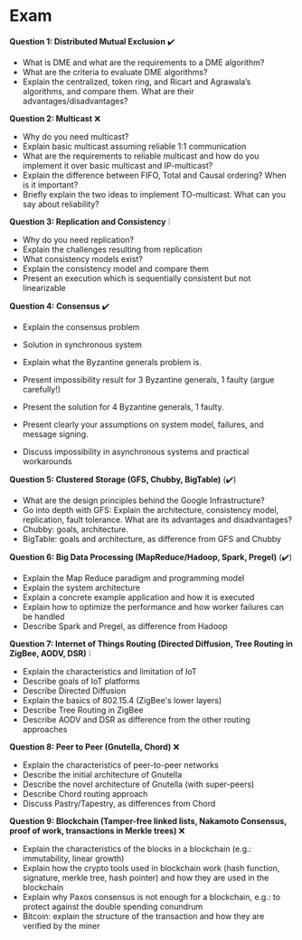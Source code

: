 # Exam

**Question 1: Distributed Mutual Exclusion** :heavy_check_mark:

* What is DME and what are the requirements to a DME algorithm?
* What are the criteria to evaluate DME algorithms?
* Explain the centralized, token ring, and Ricart and Agrawala’s algorithms, and compare them. What are their advantages/disadvantages?



**Question 2: Multicast** :x:

* Why do you need multicast?
* Explain basic multicast assuming reliable 1:1 communication
* What are the requirements to reliable multicast and how do you implement it over basic multicast and IP-multicast?
* Explain the difference between FIFO, Total and Causal ordering? When is it important?
* Briefly explain the two ideas to implement TO-multicast. What can you say about reliability?



**Question 3: Replication and Consistency**​ :grey_exclamation:

* Why do you need replication?
* Explain the challenges resulting from replication
* What consistency models exist?
* Explain the consistency model and compare them
* Present an execution which is sequentially consistent but not linearizable



**Question 4: Consensus** :heavy_check_mark:

* Explain the consensus problem
* Solution in synchronous system

* Explain what the Byzantine generals problem is.
* Present impossibility result for 3 Byzantine generals, 1 faulty (argue carefully!)
* Present the solution for 4 Byzantine generals, 1 faulty.
* Present clearly your assumptions on system model, failures, and message signing. 
* Discuss impossibility in asynchronous systems and practical workarounds



**Question 5: Clustered Storage (GFS, Chubby, BigTable)** (:heavy_check_mark:)

* What are the design principles behind the Google Infrastructure?
* Go into depth with GFS: Explain the architecture, consistency model, replication, fault tolerance. What are its advantages and disadvantages?
* Chubby: goals, architecture.
* BigTable: goals and architecture, as difference from GFS and Chubby



**Question 6: Big Data Processing (MapReduce/Hadoop, Spark, Pregel)** ​(:heavy_check_mark:)​

* Explain the Map Reduce paradigm and programming model
* Explain the system architecture
* Explain a concrete example application and how it is executed
* Explain how to optimize the performance and how worker failures can be handled
* Describe Spark and Pregel, as difference from Hadoop



**Question 7: Internet of Things Routing (Directed Diffusion, Tree Routing in ZigBee, AODV, DSR)**  :grey_exclamation:

* Explain the characteristics and limitation of IoT
* Describe goals of IoT platforms
* Describe Directed Diffusion
* Explain the basics of 802.15.4 (ZigBee's lower layers)
* Describe Tree Routing in ZigBee
* Describe AODV and DSR as difference from the other routing approaches



**Question 8: Peer to Peer (Gnutella, Chord)** :x:

* Explain the characteristics of peer-to-peer networks
* Describe the initial architecture of Gnutella
* Describe the novel architecture of Gnutella (with super-peers)
* Describe Chord routing approach
* Discuss Pastry/Tapestry, as differences from Chord



**Question 9: Blockchain (Tamper-free linked lists, Nakamoto Consensus, proof of work, transactions in Merkle trees)** :x:

* Explain the characteristics of the blocks in a blockchain (e.g.: immutability, linear growth)
* Explain how the crypto tools used in blockchain work (hash function, signature, merkle tree, hash pointer) and how they are used in the blockchain
* Explain why Paxos consensus is not enough for a blockchain, e.g.: to protect against the double spending conundrum
* Bitcoin: explain the structure of the transaction and how they are verified by the miner